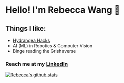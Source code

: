 # Hello! I'm Rebecca Wang 👋

## Things I like: 
* [Hydrangea Hacks](http://hydrangeahacks.tech)
* AI (ML) in Robotics & Computer Vision 
* Binge reading the Grishaverse 


### Reach me at my [LinkedIn](https://www.linkedin.com/in/rbccawang)

[![Rebecca's github stats](https://github-readme-stats.vercel.app/api?username=rbccawang)](https://github.com/rbccawang/github-readme-stats)
